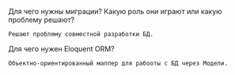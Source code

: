 Для чего нужны миграции? Какую роль они играют или какую проблему решают?

    Решают проблему совместной разработки БД.

Для чего нужен Eloquent ORM?

    Объектно-ориентированный маппер для рабооты с БД через Модели.
